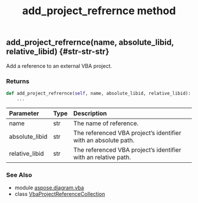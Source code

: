 ﻿---
title: add_project_refrernce method
second_title: Aspose.Diagram for Python via .NET API References
description: 
type: docs
weight: 30
url: /python-net/aspose.diagram.vba/vbaprojectreferencecollection/add_project_refrernce/
is_root: false
---

## add_project_refrernce(name, absolute_libid, relative_libid) {#str-str-str}

Add a reference to an external VBA project.

### Returns 





```python
def add_project_refrernce(self, name, absolute_libid, relative_libid):
    ...
```


| Parameter | Type | Description |
| :- | :- | :- |
| name | str | The name of reference. |
| absolute_libid | str | The referenced VBA project’s identifier with an absolute path. |
| relative_libid | str | The referenced VBA project’s identifier with an relative path. |



### See Also
* module [aspose.diagram.vba](../../)
* class [VbaProjectReferenceCollection](/diagram/python-net/aspose.diagram.vba/vbaprojectreferencecollection)
